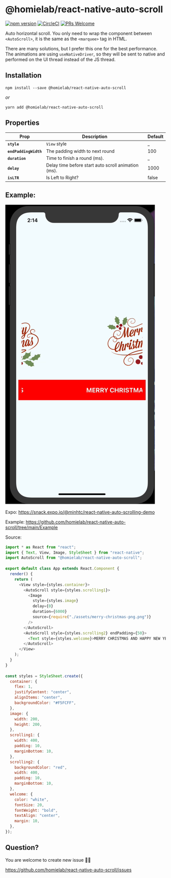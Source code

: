 # @homielab/react-native-auto-scroll

[![npm version](https://badge.fury.io/js/@homielab%2Freact-native-auto-scroll.svg)](https://badge.fury.io/js/@homielab%2Freact-native-auto-scroll) [![CircleCI](https://circleci.com/gh/homielab/react-native-auto-scroll/tree/main.svg?style=svg)](https://circleci.com/gh/homielab/react-native-auto-scroll/tree/main) [![PRs Welcome](https://img.shields.io/badge/PRs-welcome-brightgreen.svg)](https://github.com/homielab/react-native-auto-scroll/graphs/contributors)

Auto horizontal scroll. You only need to wrap the component between `<AutoScroll>`, it is the same as the `<marquee>` tag in HTML.

There are many solutions, but I prefer this one for the best performance. The animations are using `useNativeDriver`, so they will be sent to native and performed on the UI thread instead of the JS thread.

## Installation

    npm install --save @homielab/react-native-auto-scroll

_or_

    yarn add @homielab/react-native-auto-scroll

## Properties

| Prop                  | Description                                         | Default |
| --------------------- | --------------------------------------------------- | ------- |
| **`style`**           | `View` style                                        | \_      |
| **`endPaddingWidth`** | The padding width to next round                     | 100     |
| **`duration`**        | Time to finish a round (ms).                        | \_      |
| **`delay`**           | Delay time before start auto scroll animation (ms). | 1000    |
| **`isLTR`**           | Is Left to Right?                                   | false   |

## Example:

![Auto Scroll Example](https://github.com/homielab/react-native-auto-scroll/raw/main/screenshots/auto-scrolling.gif "Auto Scroll Example")

Expo: https://snack.expo.io/@minhtc/react-native-auto-scrolling-demo

Example: https://github.com/homielab/react-native-auto-scroll/tree/main/Example

Source:

```js
import * as React from "react";
import { Text, View, Image, StyleSheet } from "react-native";
import AutoScroll from "@homielab/react-native-auto-scroll";

export default class App extends React.Component {
  render() {
    return (
      <View style={styles.container}>
        <AutoScroll style={styles.scrolling1}>
          <Image
            style={styles.image}
            delay={0}
            duration={6000}
            source={require("./assets/merry-christmas-png.png")}
          />
        </AutoScroll>
        <AutoScroll style={styles.scrolling2} endPadding={50}>
          <Text style={styles.welcome}>MERRY CHRISTMAS AND HAPPY NEW YEAR</Text>
        </AutoScroll>
      </View>
    );
  }
}

const styles = StyleSheet.create({
  container: {
    flex: 1,
    justifyContent: "center",
    alignItems: "center",
    backgroundColor: "#F5FCFF",
  },
  image: {
    width: 200,
    height: 200,
  },
  scrolling1: {
    width: 400,
    padding: 10,
    marginBottom: 10,
  },
  scrolling2: {
    backgroundColor: "red",
    width: 400,
    padding: 10,
    marginBottom: 10,
  },
  welcome: {
    color: "white",
    fontSize: 20,
    fontWeight: "bold",
    textAlign: "center",
    margin: 10,
  },
});
```

## Question?

You are welcome to create new issue 👍🏻

https://github.com/homielab/react-native-auto-scroll/issues
